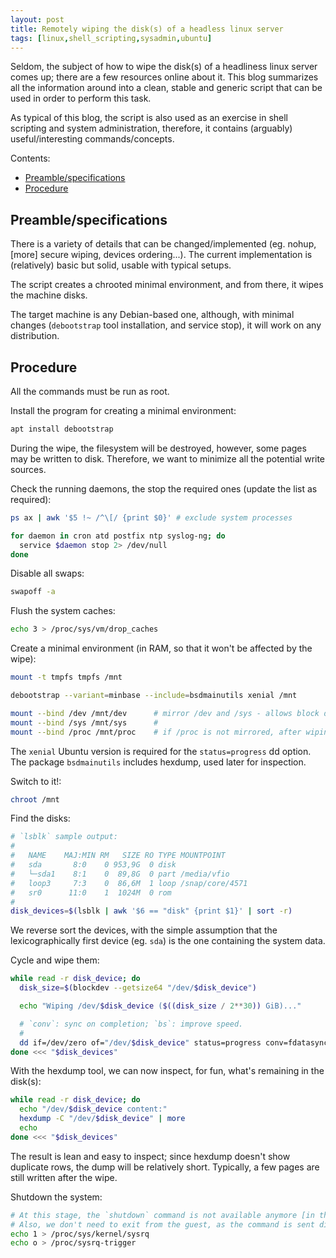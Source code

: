 ```yaml
---
layout: post
title: Remotely wiping the disk(s) of a headless linux server
tags: [linux,shell_scripting,sysadmin,ubuntu]
---
```


Seldom, the subject of how to wipe the disk(s) of a headliness linux server comes up; there are a few resources online about it. This blog summarizes all the information around into a clean, stable and generic script that can be used in order to perform this task.

As typical of this blog, the script is also used as an exercise in shell scripting and system administration, therefore, it contains (arguably) useful/interesting commands/concepts.

Contents:

- [Preamble/specifications](/Remotely-wiping-the-disks-of-a-headless-linux-server#preamblespecifications)
- [Procedure](/Remotely-wiping-the-disks-of-a-headless-linux-server#procedure)

## Preamble/specifications

There is a variety of details that can be changed/implemented (eg. nohup, [more] secure wiping, devices ordering...). The current implementation is (relatively) basic but solid, usable with typical setups.

The script creates a chrooted minimal environment, and from there, it wipes the machine disks.

The target machine is any Debian-based one, although, with minimal changes (`debootstrap` tool installation, and service stop), it will work on any distribution.

## Procedure

All the commands must be run as root.

Install the program for creating a minimal environment:

```sh
apt install debootstrap
```

During the wipe, the filesystem will be destroyed, however, some pages may be written to disk. Therefore, we want to minimize all the potential write sources.

Check the running daemons, the stop the required ones (update the list as required):

```sh
ps ax | awk '$5 !~ /^\[/ {print $0}' # exclude system processes

for daemon in cron atd postfix ntp syslog-ng; do
  service $daemon stop 2> /dev/null
done
```

Disable all swaps:

```sh
swapoff -a
```

Flush the system caches:

```sh
echo 3 > /proc/sys/vm/drop_caches
```

Create a minimal environment (in RAM, so that it won't be affected by the wipe):

```sh
mount -t tmpfs tmpfs /mnt

debootstrap --variant=minbase --include=bsdmainutils xenial /mnt

mount --bind /dev /mnt/dev      # mirror /dev and /sys - allows block dev operations to work
mount --bind /sys /mnt/sys      #
mount --bind /proc /mnt/proc    # if /proc is not mirrored, after wiping, the system will crash
```

The `xenial` Ubuntu version is required for the `status=progress` dd option.  
The package `bsdmainutils` includes hexdump, used later for inspection.

Switch to it!:

```sh
chroot /mnt
```

Find the disks:

```sh
# `lsblk` sample output:
#
#   NAME    MAJ:MIN RM   SIZE RO TYPE MOUNTPOINT
#   sda       8:0    0 953,9G  0 disk
#   └─sda1    8:1    0  89,8G  0 part /media/vfio
#   loop3     7:3    0  86,6M  1 loop /snap/core/4571
#   sr0      11:0    1  1024M  0 rom
#
disk_devices=$(lsblk | awk '$6 == "disk" {print $1}' | sort -r)
```

We reverse sort the devices, with the simple assumption that the lexicographically first device (eg. `sda`) is the one containing the system data.

Cycle and wipe them:

```sh
while read -r disk_device; do
  disk_size=$(blockdev --getsize64 "/dev/$disk_device")

  echo "Wiping /dev/$disk_device ($((disk_size / 2**30)) GiB)..."

  # `conv`: sync on completion; `bs`: improve speed.
  #
  dd if=/dev/zero of="/dev/$disk_device" status=progress conv=fdatasync bs=4096
done <<< "$disk_devices"
```

With the hexdump tool, we can now inspect, for fun, what's remaining in the disk(s):

```sh
while read -r disk_device; do
  echo "/dev/$disk_device content:"
  hexdump -C "/dev/$disk_device" | more
  echo
done <<< "$disk_devices"
```

The result is lean and easy to inspect; since hexdump doesn't show duplicate rows, the dump will be relatively short. Typically, a few pages are still written after the wipe.

Shutdown the system:

```sh
# At this stage, the `shutdown` command is not available anymore [in the host].
# Also, we don't need to exit from the guest, as the command is sent directly to the kernel.
echo 1 > /proc/sys/kernel/sysrq
echo o > /proc/sysrq-trigger
```
